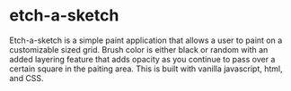 # etch-a-sketch
Etch-a-sketch is a simple paint application that allows a user to paint on a customizable sized grid. Brush color is either black or random with an added layering feature that adds opacity as you continue to pass over a certain square in the paiting area. This is built with vanilla javascript, html, and CSS.
